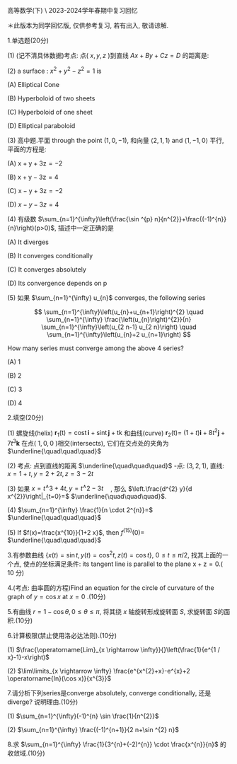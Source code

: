 高等数学(下) \\ 2023-2024学年春期中复习回忆

＊此版本为同学回忆版, 仅供参考复习, 若有出入, 敬请谅解.

1.单选题(20分)

(1) (记不清具体数据)考点: 点( $x, y, z$ )到直线 $A x+B y+C z=D$ 的距离是:

(2) a surface : $x^{2}+y^{2}-z^{2}=1$ is

(A) Elliptical Cone

(B) Hyperboloid of two sheets

(C) Hyperboloid of one sheet

(D) Elliptical paraboloid

(3) 高中题.平面 through the point $(1,0,-1)$, 和向量 $\langle 2,1,1\rangle$ and $\langle 1,-1,0\rangle$ 平行, 平面的方程是:

(A) $\mathrm{x}+\mathrm{y}+3 \mathrm{z}=-2$

(B) $\mathrm{x}+\mathrm{y}-3 \mathrm{z}=4$

(C) $\mathrm{x}-\mathrm{y}+3 \mathrm{z}=-2$

(D) $x-y-3 z=4$

(4) 有级数 $\sum_{n=1}^{\infty}\left(\frac{\sin ^{p} n}{n^{2}}+\frac{(-1)^{n}}{n}\right)(p>0)$, 描述中一定正确的是

(A) It diverges

(B) It converges conditionally

(C) It converges absolutely

(D) Its convergence depends on p

(5) 如果 $\sum_{n=1}^{\infty} u_{n}$ converges, the following series

$$
\sum_{n=1}^{\infty}\left(u_{n}+u_{n+1}\right)^{2} \quad \sum_{n=1}^{\infty} \frac{\left(u_{n}\right)^{2}}{n} \sum_{n=1}^{\infty}\left(u_{2 n-1} u_{2 n}\right) \quad \sum_{n=1}^{\infty}\left(u_{n}+2 u_{n+1}\right)
$$

How many series must converge among the above 4 series?

(A) 1

(B) 2

(C) 3

(D) 4

2.填空(20分)

(1) 螺旋线(helix) $\mathbf{r}_{1}(\mathrm{t})=\operatorname{cost} \mathbf{i}+\operatorname{sint} \mathbf{j}+\mathrm{tk}$ 和曲线(curve) $\mathbf{r}_{2}(\mathrm{t})=$ $(1+t) \mathbf{i}+8 t^{2} \mathbf{j}+7 t^{3} \mathbf{k}$ 在点( $1,0,0$ )相交(intersects), 它们在交点处的夹角为 $\underline{\quad\quad\quad}$

(2) 考点: 点到直线的距离 $\underline{\quad\quad\quad}$ -点: $(3,2,1)$, 直线: $x=1+t, y=2+2 t, z=3-2 t$

(3) 如果 $x=t^{\wedge} 3+4 t, y=t^{\wedge} 2-3 t \quad$, 那么 $\left.\frac{d^{2} y}{d x^{2}}\right|_{t=0}=$ $\underline{\quad\quad\quad}$.

(4) $\sum_{n=1}^{\infty} \frac{1}{n \cdot 2^{n}}=$ $\underline{\quad\quad\quad}$

(5) If $f(x)=\frac{x^{10}}{1+2 x}$, then $f^{(15)}(0)=$ $\underline{\quad\quad\quad}$

3.有参数曲线 $\left\{x(t)=\sin t, y(t)=\cos ^{2} t, z(t)=\cos t\right\}, ~ 0 \leqslant t \leqslant \pi / 2$, 找其上面的一个点, 使点的坐标满足条件: its tangent line is parallel to the plane $\mathrm{x}+\mathrm{z}=0$.( 10 分)

4.(考点: 曲率圆的方程)Find an equation for the circle of curvature of the graph of $y=\cos x$ at $x=0$ .(10分)

5.有曲线 $r=1-\cos \theta, 0 \leqslant \theta \leqslant \pi$, 将其绕 $x$ 轴旋转形成旋转面 $S$, 求旋转面 $S$的面积.(10分)

6.计算极限(禁止使用洛必达法则).(10分)

(1) $\frac{\operatorname{Lim}_{x \rightarrow \infty}}{}\left(\frac{1}{e^{1 / x}-1}-x\right)$

(2) $\lim\limits_{x \rightarrow \infty} \frac{e^{x^{2}+x}-e^{x}+2 \operatorname{In}(\cos x)}{x^{3}}$

7.请分析下列series是converge absolutely, converge conditionally, 还是diverge? 说明理由.(10分)

(1) $\sum_{n=1}^{\infty}(-1)^{n} \sin \frac{1}{n^{2}}$

(2) $\sum_{n=1}^{\infty} \frac{(-1)^{n+1}}{2 n+\sin ^{2} n}$

8.求 $\sum_{n=1}^{\infty} \frac{1}{3^{n}+(-2)^{n}} \cdot \frac{x^{n}}{n}$ 的收敛域.(10分)

